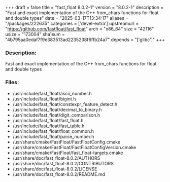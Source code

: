 +++
draft = false
title = "fast_float 8.0.2-1"
version = "8.0.2-1"
description = "Fast and exact implementation of the C++ from_chars functions for float and double types"
date = "2025-03-17T13:34:17"
aliases = "/packages/222635"
categories = ['devel-extra']
upstreamurl = "https://github.com/fastfloat/fast_float"
arch = "x86_64"
size = "42116"
usize = "173004"
sha1sum = "4b795aa0edaf7f9e383513ad2235238f6ffb24a7"
depends = "['glibc']"
+++
### Description: 
Fast and exact implementation of the C++ from_chars functions for float and double types

### Files: 
* /usr/include/fast_float/ascii_number.h
* /usr/include/fast_float/bigint.h
* /usr/include/fast_float/constexpr_feature_detect.h
* /usr/include/fast_float/decimal_to_binary.h
* /usr/include/fast_float/digit_comparison.h
* /usr/include/fast_float/fast_float.h
* /usr/include/fast_float/fast_table.h
* /usr/include/fast_float/float_common.h
* /usr/include/fast_float/parse_number.h
* /usr/share/cmake/FastFloat/FastFloatConfig.cmake
* /usr/share/cmake/FastFloat/FastFloatConfigVersion.cmake
* /usr/share/cmake/FastFloat/fast_float-targets.cmake
* /usr/share/doc/fast_float-8.0.2/AUTHORS
* /usr/share/doc/fast_float-8.0.2/CONTRIBUTORS
* /usr/share/doc/fast_float-8.0.2/LICENSE
* /usr/share/doc/fast_float-8.0.2/README.md
